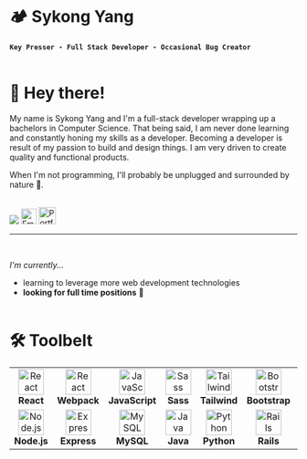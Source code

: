# 🏕️ Sykong Yang

**`Key Presser - Full Stack Developer - Occasional Bug Creator`**
<br><br>

# 👋 Hey there!

My name is Sykong Yang and I'm a full-stack developer wrapping up a bachelors in Computer Science. That being said, I am never done learning and constantly honing my skills as a developer. Becoming a developer is result of my passion to build and design things. I am very driven to create quality and functional products.

When I'm not programming, I'll probably be unplugged and surrounded by nature 🌳.

<br>
<div>
    <a href='https://www.linkedin.com/in/sykong-yang-07a6141b6/' target='_'><img src="https://img.shields.io/badge/linkedin-%230077B5.svg?&style=for-the-badge&logo=linkedin&logoColor=white"></a>
    <a href='mailto:sykong.yang1@outlook.com'><img src="https://img.shields.io/badge/Gmail-D14836?style=for-the-badge&logo=gmail&logoColor=white" height=27 alt='Email'></a>
    <a href='https://sykong.dev' target='_'><img src='https://img.shields.io/badge/website-000000?style=for-the-badge&logo=About.me&logoColor=white
    ' height=30 alt='Portfolio'></a>
</div>
<hr><br>

_I'm currently..._

- learning to leverage more web development technologies
- **looking for full time positions** 🤝
  <br><br>

# 🛠️ Toolbelt
<table>
  <tr>
    <td align="center" style="aspect-ration: 1/1; width: 100px">
      <img
        src="https://cdn.jsdelivr.net/gh/devicons/devicon/icons/react/react-original.svg"
        style="aspect-ratio: 1/1; width: 45px"
        alt="React"
      />
      <br /><strong>React</strong>
    </td>
    <td align="center" style="aspect-ration: 1/1; width: 100px">
      <img
        src="https://cdn.jsdelivr.net/gh/devicons/devicon/icons/webpack/webpack-original.svg"
        style="aspect-ratio: 1/1; width: 45px"
        alt="React"
      />
      <br /><strong>Webpack</strong>
    </td>
        <td align="center" style="aspect-ration: 1/1; width: 100px">
      <img
        src="https://cdn.jsdelivr.net/npm/devicon-2.2@2.2.0/icons/javascript/javascript-original.svg"
        style="aspect-ratio: 1/1; width: 45px"
        alt="JavaScript"
      />
      <br /><strong>JavaScript</strong>
    </td>
    <td align="center" style="aspect-ration: 1/1; width: 100px">
      <img
        src="https://cdn.jsdelivr.net/gh/devicons/devicon/icons/sass/sass-original.svg"
        style="aspect-ratio: 1/1; width: 45px"
        alt="Sass"
      />
      <br /><strong>Sass</strong>
    </td>
    <td align="center" style="aspect-ration: 1/1; width: 100px">
      <img
        src="https://cdn.jsdelivr.net/gh/devicons/devicon/icons/tailwindcss/tailwindcss-plain.svg"
        style="aspect-ratio: 1/1; width: 45px"
        alt="Tailwind"
      />
      <br /><strong>Tailwind</strong>
    </td>
    <td align="center" style="aspect-ration: 1/1; width: 100px">
      <img
        src="https://cdn.jsdelivr.net/gh/devicons/devicon/icons/bootstrap/bootstrap-plain.svg"
        style="aspect-ratio: 1/1; width: 45px"
        alt="Bootstrap"
      />
      <br /><strong>Bootstrap</strong>
    </td>
  </tr>
  <tr>
    <td align="center" style="aspect-ration: 1/1; width: 100px">
      <img
        src="https://cdn.jsdelivr.net/gh/devicons/devicon/icons/nodejs/nodejs-original.svg"
        style="aspect-ratio: 1/1; width: 45px"
        alt="Node.js"
      />
      <br /><strong>Node.js</strong>
    </td>
    <td align="center" style="aspect-ration: 1/1; width: 100px">
      <img
        src="https://cdn.jsdelivr.net/gh/devicons/devicon/icons/express/express-original.svg"
        style="aspect-ratio: 1/1; width: 45px"
        alt="Express"
      />
      <br /><strong>Express</strong>
    </td>
    <td align="center" style="aspect-ration: 1/1; width: 100px">
      <img
        src="https://cdn.jsdelivr.net/npm/devicon-2.2@2.2.0/icons/mysql/mysql-original.svg"
        style="aspect-ratio: 1/1; width: 45px"
        alt="MySQL"
      />
      <br /><strong>MySQL</strong>
    </td>
    <td align="center" style="aspect-ration: 1/1; width: 100px">
      <img
        src="https://cdn.jsdelivr.net/npm/devicon-2.2@2.2.0/icons/java/java-original.svg"
        style="aspect-ratio: 1/1; width: 45px"
        alt="Java"
      />
      <br /><strong>Java</strong>
    </td>
    <td align="center" style="aspect-ration: 1/1; width: 100px">
      <img
        src="https://cdn.jsdelivr.net/gh/devicons/devicon/icons/python/python-original.svg"
        style="aspect-ratio: 1/1; width: 45px"
        alt="Python"
      />
      <br /><strong>Python</strong>
    </td>
    <td align="center" style="aspect-ration: 1/1; width: 100px">
      <img
        src="https://cdn.jsdelivr.net/npm/devicon-2.2@2.2.0/icons/rails/rails-plain.svg"
        style="aspect-ratio: 1/1; width: 45px"
        alt="Rails"
      />
      <br /><strong>Rails</strong>
    </td>
    <td align="center" style="aspect-ration: 1/1; width: 100px">
      <img
        src="https://cdn.jsdelivr.net/npm/devicon-2.2@2.2.0/icons/php/php-original.svg"
        style="aspect-ratio: 1/1; width: 45px"
        alt="PHP"
      />
      <br /><strong>PHP</strong>
    </td>
  </tr>
</table>
